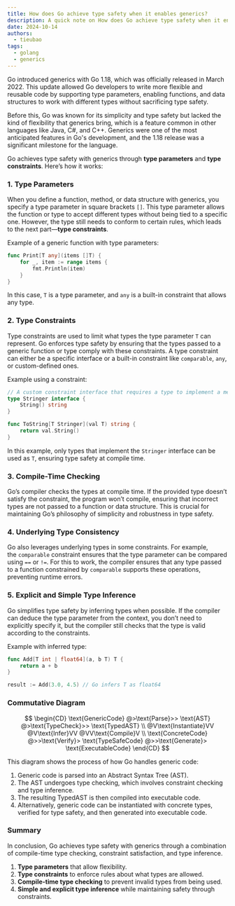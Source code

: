 ```yaml
---
title: How does Go achieve type safety when it enables generics?
description: A quick note on How does Go achieve type safety when it enables generics
date: 2024-10-14
authors:
  - tieubao
tags:
  - golang
  - generics
---
```


Go introduced generics with Go 1.18, which was officially released in March 2022. This update allowed Go developers to write more flexible and reusable code by supporting type parameters, enabling functions, and data structures to work with different types without sacrificing type safety.

Before this, Go was known for its simplicity and type safety but lacked the kind of flexibility that generics bring, which is a feature common in other languages like Java, C#, and C++. Generics were one of the most anticipated features in Go's development, and the 1.18 release was a significant milestone for the language.

Go achieves type safety with generics through **type parameters** and **type constraints**. Here’s how it works:

### 1. Type Parameters

When you define a function, method, or data structure with generics, you specify a type parameter in square brackets `[]`. This type parameter allows the function or type to accept different types without being tied to a specific one. However, the type still needs to conform to certain rules, which leads to the next part—**type constraints**.

Example of a generic function with type parameters:

```go
func Print[T any](items []T) {
    for _, item := range items {
        fmt.Println(item)
    }
}
```

In this case, `T` is a type parameter, and `any` is a built-in constraint that allows any type.

### 2. Type Constraints

Type constraints are used to limit what types the type parameter `T` can represent. Go enforces type safety by ensuring that the types passed to a generic function or type comply with these constraints. A type constraint can either be a specific interface or a built-in constraint like `comparable`, `any`, or custom-defined ones.

Example using a constraint:

```go
// A custom constraint interface that requires a type to implement a method
type Stringer interface {
    String() string
}

func ToString[T Stringer](val T) string {
    return val.String()
}
```

In this example, only types that implement the `Stringer` interface can be used as `T`, ensuring type safety at compile time.

### 3. Compile-Time Checking

Go’s compiler checks the types at compile time. If the provided type doesn’t satisfy the constraint, the program won’t compile, ensuring that incorrect types are not passed to a function or data structure. This is crucial for maintaining Go’s philosophy of simplicity and robustness in type safety.

### 4. Underlying Type Consistency

Go also leverages underlying types in some constraints. For example, the `comparable` constraint ensures that the type parameter can be compared using `==` or `!=`. For this to work, the compiler ensures that any type passed to a function constrained by `comparable` supports these operations, preventing runtime errors.

### 5. Explicit and Simple Type Inference

Go simplifies type safety by inferring types when possible. If the compiler can deduce the type parameter from the context, you don’t need to explicitly specify it, but the compiler still checks that the type is valid according to the constraints.

Example with inferred type:

```go
func Add[T int | float64](a, b T) T {
    return a + b
}

result := Add(3.0, 4.5) // Go infers T as float64
```

### Commutative Diagram

$$
\begin{CD}
\text{GenericCode} @>\text{Parse}>> \text{AST} @>\text{TypeCheck}>> \text{TypedAST} \\
@V\text{Instantiate}VV @V\text{Infer}VV @VV\text{Compile}V \\
\text{ConcreteCode} @>>\text{Verify}> \text{TypeSafeCode} @>>\text{Generate}> \text{ExecutableCode}
\end{CD}
$$

This diagram shows the process of how Go handles generic code:

1. Generic code is parsed into an Abstract Syntax Tree (AST).
2. The AST undergoes type checking, which involves constraint checking and type inference.
3. The resulting TypedAST is then compiled into executable code.
4. Alternatively, generic code can be instantiated with concrete types, verified for type safety, and then generated into executable code.

### Summary

In conclusion, Go achieves type safety with generics through a combination of compile-time type checking, constraint satisfaction, and type inference.

1. **Type parameters** that allow flexibility.
2. **Type constraints** to enforce rules about what types are allowed.
3. **Compile-time type checking** to prevent invalid types from being used.
4. **Simple and explicit type inference** while maintaining safety through constraints.

